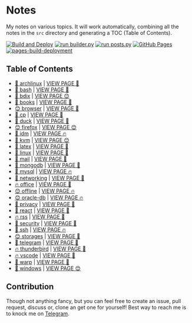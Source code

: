 # Notes

My notes on various topics. It will work automatically, combining all the notes in the `src` directory and generating a TOC (Table of Contents).

[![Build and Deploy](https://github.com/SharafatKarim/notes/actions/workflows/action.yml/badge.svg)](https://github.com/SharafatKarim/notes/actions/workflows/action.yml)
[![run builder.py](https://github.com/SharafatKarim/notes/actions/workflows/action.yml/badge.svg)](https://github.com/SharafatKarim/notes/actions/workflows/action.yml)
[![run posts.py](https://github.com/SharafatKarim/notes/actions/workflows/posts.yml/badge.svg)](https://github.com/SharafatKarim/notes/actions/workflows/posts.yml)
[![GitHub Pages](https://github.com/SharafatKarim/notes/actions/workflows/gh-pages.yml/badge.svg)](https://github.com/SharafatKarim/notes/actions/workflows/gh-pages.yml)
[![pages-build-deployment](https://github.com/SharafatKarim/notes/actions/workflows/pages/pages-build-deployment/badge.svg)](https://github.com/SharafatKarim/notes/actions/workflows/pages/pages-build-deployment)


## Table of Contents

- [🎸 archlinux](src/archlinux.md) | <a href='https://sharafat.is-a.dev/notes/archlinux' target='_blank'>VIEW PAGE 🌈</a>
- [🌈 bash](src/bash.md) | <a href='https://sharafat.is-a.dev/notes/bash' target='_blank'>VIEW PAGE 🤖</a>
- [🌈 bdix](src/bdix.md) | <a href='https://sharafat.is-a.dev/notes/bdix' target='_blank'>VIEW PAGE 😊</a>
- [🎸 books](src/books.md) | <a href='https://sharafat.is-a.dev/notes/books' target='_blank'>VIEW PAGE 🤖</a>
- [😊 browser](src/browser.md) | <a href='https://sharafat.is-a.dev/notes/browser' target='_blank'>VIEW PAGE 🌟</a>
- [🎉 cp](src/cp.md) | <a href='https://sharafat.is-a.dev/notes/cp' target='_blank'>VIEW PAGE 🤖</a>
- [👾 duck](src/duck.md) | <a href='https://sharafat.is-a.dev/notes/duck' target='_blank'>VIEW PAGE 🤖</a>
- [😊 firefox](src/firefox.md) | <a href='https://sharafat.is-a.dev/notes/firefox' target='_blank'>VIEW PAGE 😊</a>
- [🤖 idm](src/idm.md) | <a href='https://sharafat.is-a.dev/notes/idm' target='_blank'>VIEW PAGE 🔥</a>
- [👾 kvm](src/kvm.md) | <a href='https://sharafat.is-a.dev/notes/kvm' target='_blank'>VIEW PAGE 😊</a>
- [🌟 latex](src/latex.md) | <a href='https://sharafat.is-a.dev/notes/latex' target='_blank'>VIEW PAGE 🌟</a>
- [🚀 linux](src/linux.md) | <a href='https://sharafat.is-a.dev/notes/linux' target='_blank'>VIEW PAGE 🤖</a>
- [🌟 mail](src/mail.md) | <a href='https://sharafat.is-a.dev/notes/mail' target='_blank'>VIEW PAGE 👾</a>
- [👾 mongodb](src/mongodb.md) | <a href='https://sharafat.is-a.dev/notes/mongodb' target='_blank'>VIEW PAGE 🤖</a>
- [🌟 mysql](src/mysql.md) | <a href='https://sharafat.is-a.dev/notes/mysql' target='_blank'>VIEW PAGE 🔥</a>
- [🎉 networking](src/networking.md) | <a href='https://sharafat.is-a.dev/notes/networking' target='_blank'>VIEW PAGE 🎉</a>
- [🔥 office](src/office.md) | <a href='https://sharafat.is-a.dev/notes/office' target='_blank'>VIEW PAGE 🎉</a>
- [😊 offline](src/offline.md) | <a href='https://sharafat.is-a.dev/notes/offline' target='_blank'>VIEW PAGE 🔥</a>
- [😊 oracle-db](src/oracle-db.md) | <a href='https://sharafat.is-a.dev/notes/oracle-db' target='_blank'>VIEW PAGE 🔥</a>
- [🚀 privacy](src/privacy.md) | <a href='https://sharafat.is-a.dev/notes/privacy' target='_blank'>VIEW PAGE 👾</a>
- [🎉 react](src/react.md) | <a href='https://sharafat.is-a.dev/notes/react' target='_blank'>VIEW PAGE 🤖</a>
- [🔥 rss](src/rss.md) | <a href='https://sharafat.is-a.dev/notes/rss' target='_blank'>VIEW PAGE 🎸</a>
- [🚀 security](src/security.md) | <a href='https://sharafat.is-a.dev/notes/security' target='_blank'>VIEW PAGE 🎸</a>
- [🎉 ssh](src/ssh.md) | <a href='https://sharafat.is-a.dev/notes/ssh' target='_blank'>VIEW PAGE 🔥</a>
- [😊 storages](src/storages.md) | <a href='https://sharafat.is-a.dev/notes/storages' target='_blank'>VIEW PAGE 👾</a>
- [🤖 telegram](src/telegram.md) | <a href='https://sharafat.is-a.dev/notes/telegram' target='_blank'>VIEW PAGE 🍕</a>
- [🔥 thunderbird](src/thunderbird.md) | <a href='https://sharafat.is-a.dev/notes/thunderbird' target='_blank'>VIEW PAGE 🌈</a>
- [🔥 vscode](src/vscode.md) | <a href='https://sharafat.is-a.dev/notes/vscode' target='_blank'>VIEW PAGE 🚀</a>
- [🎸 warp](src/warp.md) | <a href='https://sharafat.is-a.dev/notes/warp' target='_blank'>VIEW PAGE 🌟</a>
- [👾 windows](src/windows.md) | <a href='https://sharafat.is-a.dev/notes/windows' target='_blank'>VIEW PAGE 😊</a>

## Contribution

Though not anything fancy, but you can feel free to create an issue, pull request, discuss or, clone an get one for yourself!
Best way to reach me is to knock me on [Telegram](https://t.me/SharafatKarim).

